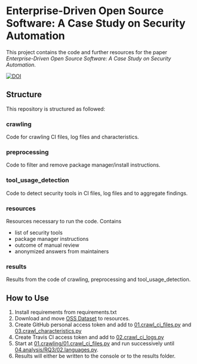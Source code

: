 # Enterprise-Driven Open Source Software: A Case Study on Security Automation
This project contains the code and further resources for the paper *Enterprise-Driven Open Source Software: A Case Study on Security Automation*.  

[![DOI](https://zenodo.org/badge/DOI/10.5281/zenodo.4104322.svg)](https://doi.org/10.5281/zenodo.4104322)

## Structure
This repository is structured as followed:

### crawling
Code for crawling CI files, log files and characteristics.

### preprocessing
Code to filter and remove package manager/install instructions.

### tool_usage_detection
Code to detect security tools in CI files, log files and to aggregate findings.

### resources
Resources necessary to run the code. Contains 
- list of security tools
- package manager instructions
- outcome of manual review
- anonymized answers from maintainers

### results
Results from the code of crawling, preprocessing and tool_usage_detection.

## How to Use

1. Install requirements from requirements.txt
2. Download and move [OSS Dataset](https://zenodo.org/record/3742962) to resources.
3. Create GitHub personal access token and add to [01.crawl_ci_files.py](01.crawling/01.crawl_ci_files.py) and [03.crawl_characteristics.py](01.crawling/03.crawl_characteristics.py)
4. Create Travis CI access token and add to [02.crawl_ci_logs.py](01.crawling/02.crawl_ci_logs.py)
5. Start at [01.crawling/01.crawl_ci_files.py](01.crawling/01.crawl_ci_files.py) and run successively until [04.analysis/RQ3/02.languages.py](04.analysis/RQ3/02.languages.py).
6. Results will either be written to the console or to the results folder.

